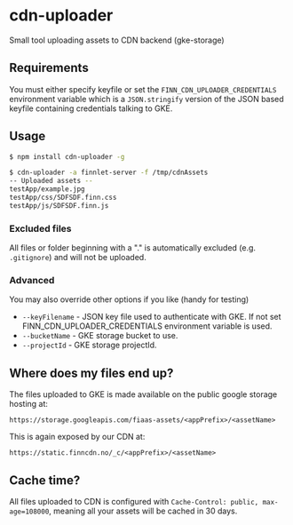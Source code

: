 # cdn-uploader
Small tool uploading assets to CDN backend (gke-storage)

## Requirements
You must either specify keyfile or set the `FINN_CDN_UPLOADER_CREDENTIALS` environment variable which is a 
`JSON.stringify` version of the JSON based keyfile containing credentials talking to GKE.   

## Usage

```bash
$ npm install cdn-uploader -g

$ cdn-uploader -a finnlet-server -f /tmp/cdnAssets
-- Uploaded assets -- 
testApp/example.jpg
testApp/css/SDFSDF.finn.css
testApp/js/SDFSDF.finn.js
```

### Excluded files
All files or folder beginning with a "." is automatically excluded (e.g. `.gitignore`) and will not be uploaded. 

### Advanced
You may also override other options if you like (handy for testing)

- `--keyFilename` - JSON key file used to authenticate with GKE. If not set FINN_CDN_UPLOADER_CREDENTIALS environment variable is used.
- `--bucketName` - GKE storage bucket to use.
- `--projectId` - GKE storage projectId.

## Where does my files end up?
The files uploaded to GKE is made available on the public google storage hosting at: 

`https://storage.googleapis.com/fiaas-assets/<appPrefix>/<assetName>`

This is again exposed by our CDN at:

`https://static.finncdn.no/_c/<appPrefix>/<assetName>`


## Cache time?
All files uploaded to CDN is configured with `Cache-Control: public, max-age=108000`, 
meaning all your assets will be cached in 30 days. 